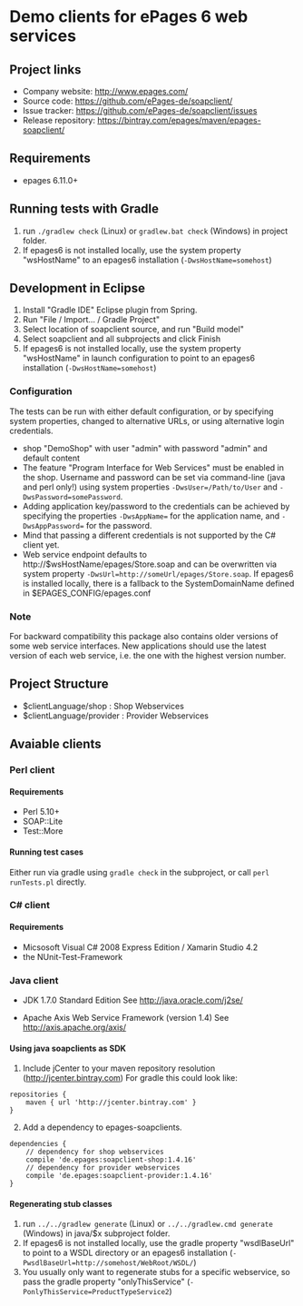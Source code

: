 # Demo clients for ePages 6 web services #

## Project links ##

- Company website: http://www.epages.com/
- Source code: https://github.com/ePages-de/soapclient/
- Issue tracker: https://github.com/ePages-de/soapclient/issues
- Release repository: https://bintray.com/epages/maven/epages-soapclient/

## Requirements ##

- epages 6.11.0+

## Running tests with Gradle ##

1. run ```./gradlew check``` (Linux) or ```gradlew.bat check``` (Windows) in project folder.
2. If epages6 is not installed locally, use the
   system property "wsHostName" to an epages6 installation (```-DwsHostName=somehost```)

## Development in Eclipse ##

1. Install "Gradle IDE" Eclipse plugin from Spring.
2. Run "File / Import... / Gradle Project"
3. Select location of soapclient source, and run "Build model"
4. Select soapclient and all subprojects and click Finish
5. If epages6 is not installed locally, use the
   system property "wsHostName" in launch configuration to point
   to an epages6 installation (```-DwsHostName=somehost```)

### Configuration ###

The tests can be run with either default configuration, or by specifying system
properties, changed to alternative URLs, or using alternative login credentials.

- shop "DemoShop" with user "admin" with password "admin" and default content
- The feature "Program Interface for Web Services" must be enabled in the shop.
  Username and password can be set via command-line (java and perl only!) using system
  properties ```-DwsUser=/Path/to/User``` and ```-DwsPassword=somePassword```.
- Adding application key/password to the credentials can be achieved by specifying
  the properties ```-DwsAppName=``` for the application name, and ```-DwsAppPassword=```
  for the password.  
- Mind that passing a different credentials is not supported by the C# client yet.
- Web service endpoint defaults to http://$wsHostName/epages/Store.soap and
  can be overwritten via system property
  ```-DwsUrl=http://someUrl/epages/Store.soap```. If epages6 is installed locally,
  there is a fallback to the SystemDomainName defined in $EPAGES_CONFIG/epages.conf

### Note ###

For backward compatibility this package also contains older versions of some
web service interfaces. New applications should use the latest version of each
web service, i.e. the one with the highest version number.

## Project Structure ##

- $clientLanguage/shop : Shop Webservices
- $clientLanguage/provider : Provider Webservices

## Avaiable clients ##

### Perl client ###

#### Requirements ####

- Perl 5.10+
- SOAP::Lite
- Test::More

#### Running test cases ####

Either run via gradle using ```gradle check``` in the subproject, or call ```perl runTests.pl``` directly.

### C# client ###

#### Requirements ####

- Micsosoft Visual C# 2008 Express Edition / Xamarin Studio 4.2
- the NUnit-Test-Framework

### Java client ###

- JDK 1.7.0 Standard Edition
  See http://java.oracle.com/j2se/

- Apache Axis Web Service Framework (version 1.4)
  See http://axis.apache.org/axis/

#### Using java soapclients as SDK ####

1. Include jCenter to your maven repository resolution (http://jcenter.bintray.com)
   For gradle this could look like:
```
repositories {
    maven { url 'http://jcenter.bintray.com' }
}
```

2. Add a dependency to epages-soapclients.
```
dependencies {
    // dependency for shop webservices
    compile 'de.epages:soapclient-shop:1.4.16'
    // dependency for provider webservices
    compile 'de.epages:soapclient-provider:1.4.16'
}
```

#### Regenerating stub classes ####

1. run ```../../gradlew generate``` (Linux) or ```../../gradlew.cmd generate``` (Windows) in java/$x subproject folder.
2. If epages6 is not installed locally, use the
   gradle property "wsdlBaseUrl" to point to a WSDL directory or an epages6
   installation (```-PwsdlBaseUrl=http://somehost/WebRoot/WSDL/```)
3. You usually only want to regenerate stubs for a specific webservice, so pass
   the gradle property "onlyThisService" (```-PonlyThisService=ProductTypeService2```)


